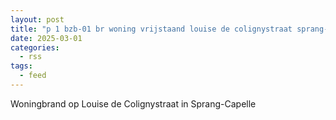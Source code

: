 ```yaml
---
layout: post
title: "p 1 bzb-01 br woning vrijstaand louise de colignystraat sprang-capelle 207133"
date: 2025-03-01
categories: 
  - rss
tags: 
  - feed
---
```


Woningbrand op Louise de Colignystraat in Sprang-Capelle
